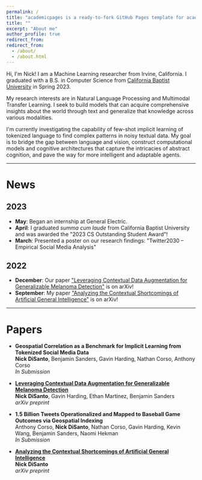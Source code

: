 ```yaml
---
permalink: /
title: "academicpages is a ready-to-fork GitHub Pages template for academic personal websites"
title: ""
excerpt: "About me"
author_profile: true
redirect_from: 
redirect_from:
  - /about/
  - /about.html
---
```


Hi, I'm Nick! I am a Machine Learning researcher from Irvine, California. I graduated with a B.S. in Computer Science from [California Baptist University](https://calbaptist.edu) in Spring 2023.

My research interests are in Natural Language Processing and Multimodal Transfer Learning. I seek to build models that can acquire comprehensive insights about the world through text and generalize that knowledge across various modalities.

I'm currently investigating the capability of few-shot implicit learning of tokenized language to find complex patterns in noisy textual data. My goal is to bridge the gap between language and vision, construct computational models and cognitive architectures that capture the intricacies of abstract cognition, and pave the way for more intelligent and adaptable agents.

------------------
# News

## 2023

- **May**: Began an internship at General Electric.
- **April**: I graduated *summa cum laude* from California Baptist University and was awarded the "2023 CS Outstanding Student Award"!
- **March**: Presented a poster on our research findings: "Twitter2030 – Empirical Social Media Analysis"

## 2022
- **December**: Our paper ["Leveraging Contextual Data Augmentation for Generalizable Melanoma Detection"](https://arxiv.org/abs/2212.05116) is on arXiv!
- **September**: My paper ["Analyzing the Contextual Shortcomings of Artificial General Intelligence"](https://arxiv.org/abs/2304.00002) is on arXiv!

------------------
# Papers

- **Geospatial Correlation as a Benchmark for Implicit Learning from Tokenized Social Media Data** \
**Nick DiSanto**, Benjamin Sanders, Gavin Harding, Nathan Corso, Anthony Corso \
*In Submission*


- [**Leveraging Contextual Data Augmentation for Generalizable Melanoma Detection**](https://arxiv.org/abs/2212.05116) \
**Nick DiSanto**, Gavin Harding, Ethan Martinez, Benjamin Sanders \
*arXiv preprint*


- **1.5 Billion Tweets Operationalized and Mapped to Baseball Game Outcomes via Geospatial Indexing** \
Anthony Corso, **Nick DiSanto**, Nathan Corso, Gavin Harding, Kevin Wang, Benjamin Sanders, Naomi Hekman \
*In Submission*


- [**Analyzing the Contextual Shortcomings of Artificial General Intelligence**](https://arxiv.org/abs/2304.00002) \
**Nick DiSanto** \
*arXiv preprint*
